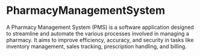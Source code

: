 # PharmacyManagementSystem
A Pharmacy Management System (PMS) is a software application designed to streamline and automate the various processes involved in managing a pharmacy. It aims to improve efficiency, accuracy, and security in tasks like inventory management, sales tracking, prescription handling, and billing.
